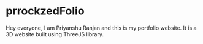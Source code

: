 # prrockzedFolio

Hey everyone, I am Priyanshu Ranjan and this is my portfolio website. It is a 3D website built using ThreeJS library.
